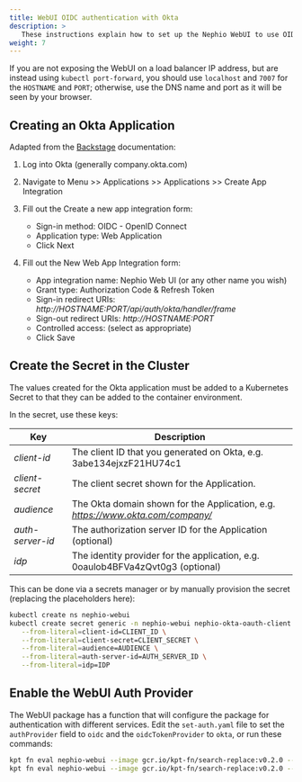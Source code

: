 ```yaml
---
title: WebUI OIDC authentication with Okta
description: >
   These instructions explain how to set up the Nephio WebUI to use OIDC with Okta for authentication.
weight: 7
---
```


If you are not exposing the WebUI on a load balancer IP address, but are instead using `kubectl port-forward`, you
should use `localhost` and `7007` for the `HOSTNAME` and `PORT`; otherwise, use the DNS name and port as it will be seen
by your browser.

## Creating an Okta Application

Adapted from the [Backstage](https://backstage.io/docs/auth/okta/provider#create-an-application-on-okta)
documentation:

1. Log into Okta (generally company.okta.com)
2. Navigate to Menu >> Applications >> Applications >> Create App Integration
3. Fill out the Create a new app integration form:

   - Sign-in method: OIDC - OpenID Connect
   - Application type: Web Application
   - Click Next

4. Fill out the New Web App Integration form:

   - App integration name: Nephio Web UI (or any other name you wish)
   - Grant type: Authorization Code & Refresh Token
   - Sign-in redirect URIs: *http://HOSTNAME:PORT/api/auth/okta/handler/frame*
   - Sign-out redirect URIs: *http://HOSTNAME:PORT*
   - Controlled access: (select as appropriate)
   - Click Save

## Create the Secret in the Cluster

The values created for the Okta application must be added to a Kubernetes Secret to that they can be added to the
container environment.

In the secret, use these keys:

| Key              | Description                                                                     |
| ---------------- | ------------------------------------------------------------------------------- |
| *client-id*      | The client ID that you generated on Okta, e.g. 3abe134ejxzF21HU74c1             |
| *client-secret*  | The client secret shown for the Application.                                    |
| *audience*       | The Okta domain shown for the Application, e.g. *https://www.okta.com/company/* |
| *auth-server-id* | The authorization server ID for the Application (optional)                      |
| *idp*            | The identity provider for the application, e.g. 0oaulob4BFVa4zQvt0g3 (optional) |

This can be done via a secrets manager or by manually provision the secret (replacing the placeholders here):

```bash
kubectl create ns nephio-webui
kubectl create secret generic -n nephio-webui nephio-okta-oauth-client \
   --from-literal=client-id=CLIENT_ID \
   --from-literal=client-secret=CLIENT_SECRET \
   --from-literal=audience=AUDIENCE \
   --from-literal=auth-server-id=AUTH_SERVER_ID \
   --from-literal=idp=IDP
```

## Enable the WebUI Auth Provider

The WebUI package has a function that will configure the package for authentication with different services. Edit the
`set-auth.yaml` file to set the `authProvider` field to `oidc` and the `oidcTokenProvider` to `okta`, or run these
commands:

```bash
kpt fn eval nephio-webui --image gcr.io/kpt-fn/search-replace:v0.2.0 --match-name set-auth -- 'by-path=authProvider' 'put-value=oidc'
kpt fn eval nephio-webui --image gcr.io/kpt-fn/search-replace:v0.2.0 --match-name set-auth -- 'by-path=oidcTokenProvider' 'put-value=okta'
```

